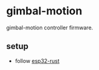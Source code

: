 # gimbal-motion

gimbal-motion controller firmware.

## setup

- follow [esp32-rust](https://esp-rs.github.io/book/installation/rust.html)
